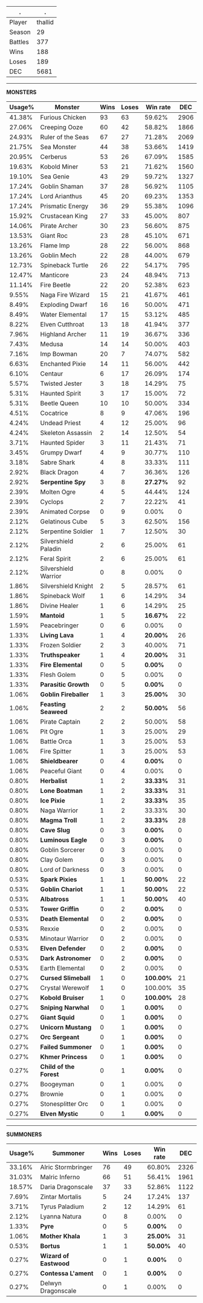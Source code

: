 .|.
|-|-
Player|thallid
Season|29
Battles|377
Wins|188
Loses|189
DEC|5681

---
**MONSTERS**

Usage%|Monster|Wins|Loses|Win rate|DEC|
-|-|-|-|-|-|
41.38%|Furious Chicken|93|63|59.62%|2906|
27.06%|Creeping Ooze|60|42|58.82%|1866|
24.93%|Ruler of the Seas|67|27|71.28%|2069|
21.75%|Sea Monster|44|38|53.66%|1419|
20.95%|Cerberus|53|26|67.09%|1585|
19.63%|Kobold Miner|53|21|71.62%|1560|
19.10%|Sea Genie|43|29|59.72%|1327|
17.24%|Goblin Shaman|37|28|56.92%|1105|
17.24%|Lord Arianthus|45|20|69.23%|1353|
17.24%|Prismatic Energy|36|29|55.38%|1096|
15.92%|Crustacean King|27|33|45.00%|807|
14.06%|Pirate Archer|30|23|56.60%|875|
13.53%|Giant Roc|23|28|45.10%|671|
13.26%|Flame Imp|28|22|56.00%|868|
13.26%|Goblin Mech|22|28|44.00%|679|
12.73%|Spineback Turtle|26|22|54.17%|795|
12.47%|Manticore|23|24|48.94%|713|
11.14%|Fire Beetle|22|20|52.38%|623|
9.55%|Naga Fire Wizard|15|21|41.67%|461|
8.49%|Exploding Dwarf|16|16|50.00%|471|
8.49%|Water Elemental|17|15|53.12%|485|
8.22%|Elven Cutthroat|13|18|41.94%|377|
7.96%|Highland Archer|11|19|36.67%|336|
7.43%|Medusa|14|14|50.00%|403|
7.16%|Imp Bowman|20|7|74.07%|582|
6.63%|Enchanted Pixie|14|11|56.00%|442|
6.10%|Centaur|6|17|26.09%|174|
5.57%|Twisted Jester|3|18|14.29%|75|
5.31%|Haunted Spirit|3|17|15.00%|72|
5.31%|Beetle Queen|10|10|50.00%|334|
4.51%|Cocatrice|8|9|47.06%|196|
4.24%|Undead Priest|4|12|25.00%|96|
4.24%|Skeleton Assassin|2|14|12.50%|54|
3.71%|Haunted Spider|3|11|21.43%|71|
3.45%|Grumpy Dwarf|4|9|30.77%|110|
3.18%|Sabre Shark|4|8|33.33%|111|
2.92%|Black Dragon|4|7|36.36%|126|
2.92%|**Serpentine Spy**|3|8|**27.27%**|92|
2.39%|Molten Ogre|4|5|44.44%|124|
2.39%|Cyclops|2|7|22.22%|41|
2.39%|Animated Corpse|0|9|0.00%|0|
2.12%|Gelatinous Cube|5|3|62.50%|156|
2.12%|Serpentine Soldier|1|7|12.50%|30|
2.12%|Silvershield Paladin|2|6|25.00%|61|
2.12%|Feral Spirit|2|6|25.00%|61|
2.12%|Silvershield Warrior|0|8|0.00%|0|
1.86%|Silvershield Knight|2|5|28.57%|61|
1.86%|Spineback Wolf|1|6|14.29%|34|
1.86%|Divine Healer|1|6|14.29%|25|
1.59%|**Mantoid**|1|5|**16.67%**|22|
1.59%|Peacebringer|0|6|0.00%|0|
1.33%|**Living Lava**|1|4|**20.00%**|26|
1.33%|Frozen Soldier|2|3|40.00%|71|
1.33%|**Truthspeaker**|1|4|**20.00%**|31|
1.33%|**Fire Elemental**|0|5|**0.00%**|0|
1.33%|Flesh Golem|0|5|0.00%|0|
1.33%|**Parasitic Growth**|0|5|**0.00%**|0|
1.06%|**Goblin Fireballer**|1|3|**25.00%**|30|
1.06%|**Feasting Seaweed**|2|2|**50.00%**|56|
1.06%|Pirate Captain|2|2|50.00%|58|
1.06%|Pit Ogre|1|3|25.00%|29|
1.06%|Battle Orca|1|3|25.00%|53|
1.06%|Fire Spitter|1|3|25.00%|53|
1.06%|**Shieldbearer**|0|4|**0.00%**|0|
1.06%|Peaceful Giant|0|4|0.00%|0|
0.80%|**Herbalist**|1|2|**33.33%**|31|
0.80%|**Lone Boatman**|1|2|**33.33%**|31|
0.80%|**Ice Pixie**|1|2|**33.33%**|35|
0.80%|Naga Warrior|1|2|33.33%|30|
0.80%|**Magma Troll**|1|2|**33.33%**|28|
0.80%|**Cave Slug**|0|3|**0.00%**|0|
0.80%|**Luminous Eagle**|0|3|**0.00%**|0|
0.80%|Goblin Sorcerer|0|3|0.00%|0|
0.80%|Clay Golem|0|3|0.00%|0|
0.80%|Lord of Darkness|0|3|0.00%|0|
0.53%|**Spark Pixies**|1|1|**50.00%**|22|
0.53%|**Goblin Chariot**|1|1|**50.00%**|22|
0.53%|**Albatross**|1|1|**50.00%**|40|
0.53%|**Tower Griffin**|0|2|**0.00%**|0|
0.53%|**Death Elemental**|0|2|**0.00%**|0|
0.53%|Rexxie|0|2|0.00%|0|
0.53%|Minotaur Warrior|0|2|0.00%|0|
0.53%|**Elven Defender**|0|2|**0.00%**|0|
0.53%|**Dark Astronomer**|0|2|**0.00%**|0|
0.53%|Earth Elemental|0|2|0.00%|0|
0.27%|**Cursed Slimeball**|1|0|**100.00%**|21|
0.27%|Crystal Werewolf|1|0|100.00%|35|
0.27%|**Kobold Bruiser**|1|0|**100.00%**|28|
0.27%|**Sniping Narwhal**|0|1|**0.00%**|0|
0.27%|**Giant Squid**|0|1|**0.00%**|0|
0.27%|**Unicorn Mustang**|0|1|**0.00%**|0|
0.27%|**Orc Sergeant**|0|1|**0.00%**|0|
0.27%|**Failed Summoner**|0|1|**0.00%**|0|
0.27%|**Khmer Princess**|0|1|**0.00%**|0|
0.27%|**Child of the Forest**|0|1|**0.00%**|0|
0.27%|Boogeyman|0|1|0.00%|0|
0.27%|Brownie|0|1|0.00%|0|
0.27%|Stonesplitter Orc|0|1|0.00%|0|
0.27%|**Elven Mystic**|0|1|**0.00%**|0|

---
**SUMMONERS**

Usage%|Summoner|Wins|Loses|Win rate|DEC|
-|-|-|-|-|-|
33.16%|Alric Stormbringer|76|49|60.80%|2326|
31.03%|Malric Inferno|66|51|56.41%|1961|
18.57%|Daria Dragonscale|37|33|52.86%|1122|
7.69%|Zintar Mortalis|5|24|17.24%|137|
3.71%|Tyrus Paladium|2|12|14.29%|61|
2.12%|Lyanna Natura|0|8|0.00%|0|
1.33%|**Pyre**|0|5|**0.00%**|0|
1.06%|**Mother Khala**|1|3|**25.00%**|31|
0.53%|**Bortus**|1|1|**50.00%**|40|
0.27%|**Wizard of Eastwood**|0|1|**0.00%**|0|
0.27%|**Contessa L'ament**|0|1|**0.00%**|0|
0.27%|Delwyn Dragonscale|0|1|0.00%|0|
